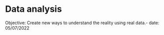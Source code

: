 # Data analysis
Objective: Create new ways to understand the reality using real data.-
date: 05/07/2022
